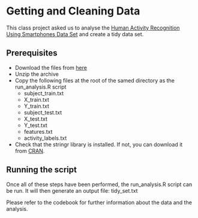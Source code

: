 # Getting and Cleaning Data
This class project asked us to analyse the [Human Activity Recognition Using Smartphones Data Set](http://archive.ics.uci.edu/ml/datasets/Human+Activity+Recognition+Using+Smartphones) and create a tidy data set.

## Prerequisites
* Download the files from [here](https://d396qusza40orc.cloudfront.net/getdata%2Fprojectfiles%2FUCI%20HAR%20Dataset.zip)
* Unzip the archive
* Copy the following files at the root of the samed directory as the run_analysis.R script
  * subject_train.txt
  * X_train.txt
  * Y_train.txt
  * subject_test.txt
  * X_test.txt
  * Y_test.txt
  * features.txt
  * activity_labels.txt
* Check that the stringr library is installed. If not, you can download it from [CRAN](https://cran.r-project.org/).

## Running the script
Once all of these steps have been performed, the run_analysis.R script can be run. It will then generate an output file: tidy_set.txt

Please refer to the codebook for further information about the data and the analysis. 
